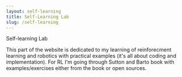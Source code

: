 ```yaml
---
layout: self-learning
title: Self-Learning Lab
slug: /self-learning
---
```

Self-learning Lab 
<br />

This part of the website is dedicated to my learning of reinforecment learning and robotics with practical examples (it's all about coding and implementation). For RL I'm going through Sutton and Barto book with examples/exercises either from the book or open sources. 

<br />